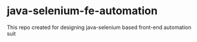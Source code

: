 # java-selenium-fe-automation
This repo created for designing java-selenium based front-end automation suit
